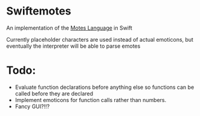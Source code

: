 # Swiftemotes

An implementation of the [Motes Language](https://github.com/SteffenBlake/Motes) in Swift

Currently placeholder characters are used instead of actual emoticons, but eventually the
interpreter will be able to parse emotes

# Todo:
  - Evaluate function declarations before anything else so functions can be called before 
    they are declared
  - Implement emoticons for function calls rather than numbers.
  - Fancy GUI?!!?
